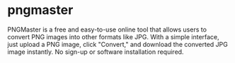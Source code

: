 # pngmaster
PNGMaster is a free and easy-to-use online tool that allows users to convert PNG images into other formats like JPG. With a simple interface, just upload a PNG image, click "Convert," and download the converted JPG image instantly. No sign-up or software installation required.
